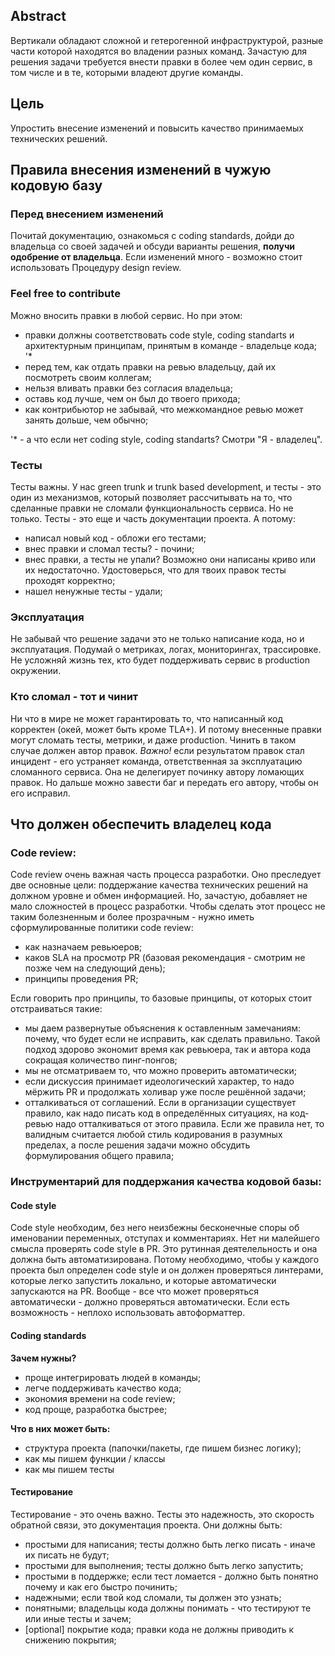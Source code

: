 
## Abstract

Вертикали обладают сложной и гетерогенной инфраструктурой, разные части которой находятся во владении разных команд. Зачастую для решения задачи требуется внести правки в более чем один сервис, в том числе и в те, которыми владеют другие команды.

## Цель

Упростить внесение изменений и повысить качество принимаемых технических решений.

## Правила внесения изменений в чужую кодовую базу

### Перед внесением изменений

Почитай документацию, ознакомься с coding standards, дойди до владельца со своей задачей и обсуди варианты решения, **получи одобрение от владельца**. Если изменений много - возможно стоит использовать
 Процедуру design review. 

### Feel free to contribute

Можно вносить правки в любой сервис. Но при этом:
  - правки должны соответствовать code style, coding standarts и архитектурным принципам, принятым в команде - владельце кода; '*
  - перед тем, как отдать правки на ревью владельцу, дай их посмотреть своим коллегам;
  - нельзя вливать правки без согласия владельца;
  - оставь код лучше, чем он был до твоего прихода;
  - как контрибьютор не забывай, что межкомандное ревью может занять дольше, чем обычно;

'* - а что если нет coding style, coding standarts? Смотри "Я - владелец".

### Тесты

Тесты важны. У нас green trunk и trunk based development, и тесты - это один из механизмов, который позволяет рассчитывать на то, что сделанные правки не сломали функциональность сервиса. Но не только. Тесты - это еще и часть документации проекта. А потому:
  - написал новый код - обложи его тестами;
  - внес правки и сломал тесты? - почини;
  - внес правки, а тесты не упали? Возможно они написаны криво или их недостаточно. Удостоверься, что для твоих правок тесты проходят корректно;
  - нашел ненужные тесты - удали;

### Эксплуатация

Не забывай что решение задачи это не только написание кода, но и эксплуатация. Подумай о метриках, логах, мониторингах, трассировке. Не усложняй жизнь тех, кто будет поддерживать сервис в production окружении.

### Кто сломал - тот и чинит

Ни что в мире не может гарантировать то, что написанный код корректен (окей, может быть кроме TLA+). И потому внесенные правки могут сломать тесты, метрики, и даже production.
Чинить в таком случае должен автор правок.
*Важно!* если результатом правок стал инцидент - его устраняет команда, ответственная за эксплуатацию сломанного сервиса. Она не делегирует починку автору ломающих правок. Но дальше можно завести баг и передать его автору, чтобы он его исправил.


## Что должен обеспечить владелец кода

### Code review:

Code review очень важная часть процесса разработки. Оно преследует две основные цели: поддержание качества технических решений на должном уровне и обмен информацией. Но, зачастую, добавляет не мало сложностей в процесс разработки. Чтобы сделать этот процесс не таким болезненным и более прозрачным - нужно иметь сформулированные политики code review:

  - как назначаем ревьюеров;
  - каков SLA на просмотр PR (базовая рекомендация - смотрим не позже чем на следующий день);
  - принципы проведения PR;

Если говорить про принципы, то базовые принципы, от которых стоит отстраиваться такие:

  - мы даем развернутые объяснения к оставленным замечаниям: почему, что будет если не исправить, как сделать правильно. Такой подход здорово экономит время как ревьюера, так и автора кода сокращая количество пинг-понгов;
  - мы не отсматриваем то, что можно проверить автоматически;
  - если дискуссия принимает идеологический характер, то надо мёржить PR и продолжать холивар уже после решённой задачи;
  - отталкиваться от соглашений. Если в организации существует правило, как надо писать код в определённых ситуациях, на код-ревью надо отталкиваться от этого правила. Если же правила нет, то валидным считается любой стиль кодирования в разумных пределах, а после решения задачи можно обсудить формулирования общего правила;


### Инструментарий для поддержания качества кодовой базы:


#### Code style

Code style необходим, без него неизбежны бесконечные споры об именовании переменных, отступах и комментариях.
Нет ни малейшего смысла проверять code style в PR. Это рутинная деятелельность и она должна быть автоматизирована.
Потому необходимо, чтобы у каждого проекта был определен code style и он должен проверяться линтерами, которые легко запустить локально, и которые автоматически запускаются на PR. Вообще - все что может проверяться автоматически - должно проверяться автоматически.
Если есть возможность - неплохо использовать автоформаттер.

#### Coding standards

**Зачем нужны?**
  - проще интегрировать людей в команды;
  - легче поддерживать качество кода;
  - экономия времени на code review;
  - код проще, разработка быстрее;

**Что в них может быть:**
  - структура проекта (папочки/пакеты, где пишем бизнес логику);
  - как мы пишем функции / классы
  - как мы пишем тесты


#### Тестирование

Тестирование - это очень важно. Тесты это надежность, это скорость обратной связи, это документация проекта. Они должны быть:
  - простыми для написания; тесты должно быть легко писать - иначе их писать не будут;
  - простыми для выполнения; тесты должно быть легко запустить;
  - простыми в поддержке; если тест ломается - должно быть понятно почему и как его быстро починить;
  - надежными; если твой код сломали, ты должен это узнать;
  - понятными; владельцы кода должны понимать - что тестируют те или иные тесты и зачем;
  - [optional] покрытие кода; правки кода не должны приводить к снижению покрытия;
